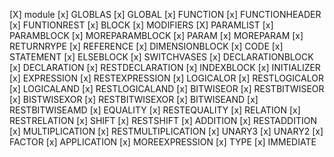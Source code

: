[X] module
[x] GLOBLAS
[x] GLOBAL
[x] FUNCTION
[x] FUNCTIONHEADER
[x] FUNTIONREST
[x] BLOCK
[x] MODIFIERS
[X] PARAMLIST
[x] PARAMBLOCK
[x] MOREPARAMBLOCK
[x] PARAM
[x] MOREPARAM
[x] RETURNRYPE
[x] REFERENCE
[x] DIMENSIONBLOCK
[x] CODE
[x] STATEMENT
[x] ELSEBLOCK
[x] SWITCHVASES
[x] DECLARATIONBLOCK
[x] DECLARATION
[x] RESTDECLARATION
[x] INDEXBLOCK
[x] INITIALIZER
[x] EXPRESSION
[x] RESTEXPRESSION
[x] LOGICALOR
[x] RESTLOGICALOR
[x] LOGICALAND
[x] RESTLOGICALAND
[x] BITWISEOR
[x] RESTBITWISEOR
[x] BISTWISEXOR
[x] RESTBITWISEXOR
[x] BITWISEAND
[x] RESTBITWISEAMD
[x] EQUALITY
[x] RESTEQUALITY
[x] RELATION
[x] RESTRELATION
[x] SHIFT
[x] RESTSHIFT
[x] ADDITION
[x] RESTADDITION
[x] MULTIPLICATION
[x] RESTMULTIPLICATION
[x] UNARY3
[x] UNARY2
[x] FACTOR
[x] APPLICATION
[x] MOREEXPRESSION
[x] TYPE
[x] IMMEDIATE
